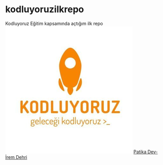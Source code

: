 # kodluyoruzilkrepo
Kodluyoruz Eğitim kapsamında açtığım ilk repo
![Kodluyoruz repo](https://raw.githubusercontent.com/Kodluyoruz/taskforce/git/git/markdown-nedir-nasil-kullaniriz-/figures/kodluyoruz_logo.jpg)
[Patika Dev-İrem Dehri](https://app.patika.dev/iremdehri)